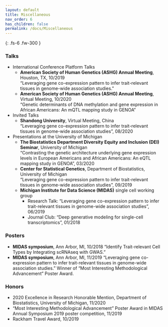 ```yaml
---
layout: default
title: Miscellaneous
nav_order: 6
has_children: false
permalink: /docs/Miscellaneous
---
```



{: .fs-6 .fw-300 }

### Talks
* International Conference Platform Talks
	* **American Society of Human Genetics (ASHG) Annual Meeting**, Houston, TX, 10/2019 <br />
	“Leveraging gene co-expression pattern to infer trait-relevant tissues in genome-wide association studies.”<br />
	* **American Society of Human Genetics (ASHG) Annual Meeting**, Virtual Meeting, 10/2020<br />
	“Genetic determinants of DNA methylation and gene expression in African Americans: An mQTL mapping study in GENOA”
* Invited Talks
	* **Shandong University**, Virtual Meeting, China<br />
	“Leveraging gene co-expression pattern to infer trait-relevant tissues in genome-wide association studies”, 08/2020
* Presentations at the University of Michigan
	* **The Biostatistics Department Diversity Equity and Inclusion (DEI) Seminar**, University of Michigan<br />
	“Contrasting the genetic architecture underlying gene expression levels in European Americans and African Americans: An eQTL mapping study in GENOA”, 03/2020
	* **Center for Statistical Genetics**, Department of Biostatistics, University of Michigan<br />
	“Leveraging gene co-expression pattern to infer trait-relevant tissues in genome-wide association studies”, 09/2019
	* **Michigan Institute for Data Science (MIDAS)** single cell working group<br />
		* Research Talk: “Leveraging gene co-expression pattern to infer trait-relevant tissues in genome-wide association studies”, 06/2019
 		* Journal Club: “Deep generative modeling for single-cell transcriptomics”, 01/2018 	<br />

### Posters
* **MIDAS symposium**, Ann Arbor, MI, 10/2018
“Identify Trait-relevant Cell Types by Integrating scRNAseq with GWAS.”
* **MIDAS symposium**, Ann Arbor, MI, 11/2019
“Leveraging gene co-expression pattern to infer trait-relevant tissues in genome-wide association studies.” Winner of “Most Interesting Methodological Advancement” Poster Award.

### Honors
* 2020 Excellence in Research Honorable Mention, Department of Biostatistics, University of Michigan, 11/2020
* “Most Interesting Methodological Advancement” Poster Award in MIDAS Annual Symposium 2019 poster competition, 11/2019
* Rackham Travel Award, 10/2019



